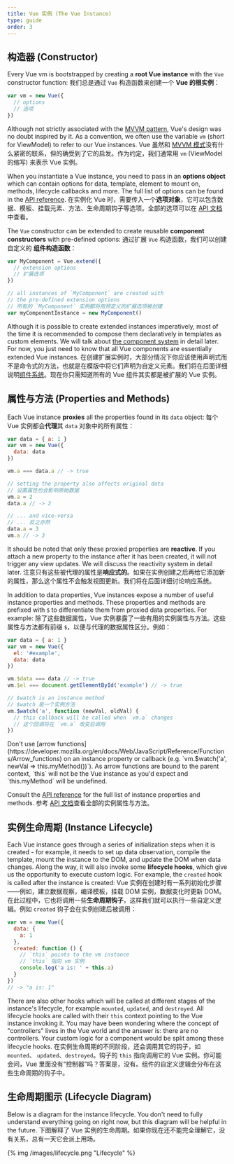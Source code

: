 ```yaml
---
title: Vue 实例 (The Vue Instance)
type: guide
order: 3
---
```


## 构造器 (Constructor)

Every Vue vm is bootstrapped by creating a **root Vue instance** with the `Vue` constructor function:
我们总是通过 `Vue` 构造函数来创建一个 **Vue 的根实例**：

``` js
var vm = new Vue({
  // options
  // 选项
})
```

Although not strictly associated with the [MVVM pattern](https://en.wikipedia.org/wiki/Model_View_ViewModel), Vue's design was no doubt inspired by it. As a convention, we often use the variable `vm` (short for ViewModel) to refer to our Vue instances.
Vue 虽然和 [MVVM 模式](https://en.wikipedia.org/wiki/Model_View_ViewModel)没有什么紧密的联系，但的确受到了它的启发。作为约定，我们通常用 `vm` (ViewModel 的缩写) 来表示 Vue 实例。

When you instantiate a Vue instance, you need to pass in an **options object** which can contain options for data, template, element to mount on, methods, lifecycle callbacks and more. The full list of options can be found in the [API reference](../api).
在实例化 Vue 时，需要传入一个**选项对象**，它可以包含数据、模板、挂载元素、方法、生命周期钩子等选项。全部的选项可以在 [API 文档](../api)中查看。

The `Vue` constructor can be extended to create reusable **component constructors** with pre-defined options:
通过扩展 `Vue` 构造函数，我们可以创建自定义的 **组件构造函数**：

``` js
var MyComponent = Vue.extend({
  // extension options
  // 扩展选项
})

// all instances of `MyComponent` are created with
// the pre-defined extension options
// 所有的 `MyComponent` 实例都将用预定义的扩展选项被创建
var myComponentInstance = new MyComponent()
```

Although it is possible to create extended instances imperatively, most of the time it is recommended to compose them declaratively in templates as custom elements. We will talk about [the component system](components.html) in detail later. For now, you just need to know that all Vue components are essentially extended Vue instances.
在创建扩展实例时，大部分情况下你应该使用声明式而不是命令式的方法，也就是在模版中将它们声明为自定义元素。我们将在后面详细说明[组件系统](components.html)。现在你只需知道所有的 Vue 组件其实都是被扩展的 Vue 实例。

## 属性与方法 (Properties and Methods)

Each Vue instance **proxies** all the properties found in its `data` object:
每个 Vue 实例都会**代理**其 `data` 对象中的所有属性：

``` js
var data = { a: 1 }
var vm = new Vue({
  data: data
})

vm.a === data.a // -> true

// setting the property also affects original data
// 设置属性也会影响原始数据
vm.a = 2
data.a // -> 2

// ... and vice-versa
// ... 反之亦然
data.a = 3
vm.a // -> 3
```

It should be noted that only these proxied properties are **reactive**. If you attach a new property to the instance after it has been created, it will not trigger any view updates. We will discuss the reactivity system in detail later.
注意只有这些被代理的属性是**响应式的**。如果在实例创建之后再给它添加新的属性，那么这个属性不会触发视图更新。我们将在后面详细讨论响应系统。

In addition to data properties, Vue instances expose a number of useful instance properties and methods. These properties and methods are prefixed with `$` to differentiate them from proxied data properties. For example:
除了这些数据属性，Vue 实例暴露了一些有用的实例属性与方法。这些属性与方法都有前缀 `$`，以便与代理的数据属性区分。例如：

``` js
var data = { a: 1 }
var vm = new Vue({
  el: '#example',
  data: data
})

vm.$data === data // -> true
vm.$el === document.getElementById('example') // -> true

// $watch is an instance method
// $watch 是一个实例方法
vm.$watch('a', function (newVal, oldVal) {
  // this callback will be called when `vm.a` changes
  // 这个回调将在 `vm.a` 改变后调用
})
```

<p class="tip">Don't use [arrow functions](https://developer.mozilla.org/en/docs/Web/JavaScript/Reference/Functions/Arrow_functions) on an instance property or callback (e.g. `vm.$watch('a', newVal => this.myMethod())`). As arrow functions are bound to the parent context, `this` will not be the Vue instance as you'd expect and `this.myMethod` will be undefined.</p>

Consult the [API reference](../api) for the full list of instance properties and methods.
参考 [API 文档](../api)查看全部的实例属性与方法。

## 实例生命周期 (Instance Lifecycle)

Each Vue instance goes through a series of initialization steps when it is created - for example, it needs to set up data observation, compile the template, mount the instance to the DOM, and update the DOM when data changes. Along the way, it will also invoke some **lifecycle hooks**, which give us the opportunity to execute custom logic. For example, the `created` hook is called after the instance is created:
Vue 实例在创建时有一系列初始化步骤——例如，建立数据观察，编译模板，挂载 DOM 实例，数据变化时更新 DOM。在此过程中，它也将调用一些**生命周期钩子**，这样我们就可以执行一些自定义逻辑。例如 `created` 钩子会在实例创建后被调用：

``` js
var vm = new Vue({
  data: {
    a: 1
  },
  created: function () {
    // `this` points to the vm instance
    // `this` 指向 vm 实例
    console.log('a is: ' + this.a)
  }
})
// -> "a is: 1"
```

There are also other hooks which will be called at different stages of the instance's lifecycle, for example `mounted`, `updated`, and `destroyed`. All lifecycle hooks are called with their `this` context pointing to the Vue instance invoking it. You may have been wondering where the concept of "controllers" lives in the Vue world and the answer is: there are no controllers. Your custom logic for a component would be split among these lifecycle hooks.
在实例生命周期的不同阶段，还会调用其它的钩子，如 `mounted`、 `updated`、`destroyed`。钩子的 `this` 指向调用它的 Vue 实例。你可能会问，Vue 里面没有“控制器”吗？答案是，没有。组件的自定义逻辑会分布在这些生命周期的钩子中。

## 生命周期图示 (Lifecycle Diagram)

Below is a diagram for the instance lifecycle. You don't need to fully understand everything going on right now, but this diagram will be helpful in the future.
下图解释了 Vue 实例的生命周期。如果你现在还不能完全理解它，没有关系，总有一天它会派上用场。

{% img /images/lifecycle.png "Lifecycle" %}
